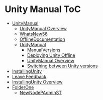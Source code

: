 Unity Manual ToC
================
 - [UnityManual]()
	 - [UnityManual Overview](UnityManual_1.md)
	 - [WhatsNew56](WhatsNew56.md)
	 - [OfflineDocumentation](OfflineDocumentation.md)
	 - [UnityManual]()
		 - [ManualVersions](ManualVersions.md)
		 - [Deploying Unity Offline](DeployingUnityOffline.md)
		 - [UnityManual Overview](UnityManual.md)
		 - [Switching between Unity versions](SwitchingDocumentationVersions.md)
 - [InstallingUnity]()
 - [Leave Feedback](LeaveFeedback.md)
 - [InstallingUnity Overview](InstallingUnity.md)
 - [FolderOne]()
	 - [NewNodePAdminST](NewNodePAdminST.md)

